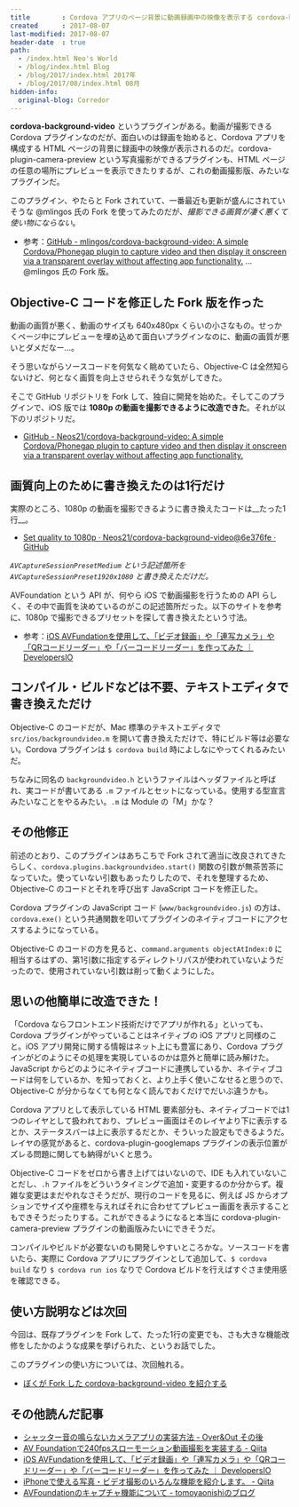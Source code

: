 ```yaml
---
title        : Cordova アプリのページ背景に動画録画中の映像を表示する cordova-background-video プラグインを Fork して 1080p 動画を録画できるようにした
created      : 2017-08-07
last-modified: 2017-08-07
header-date  : true
path:
  - /index.html Neo's World
  - /blog/index.html Blog
  - /blog/2017/index.html 2017年
  - /blog/2017/08/index.html 08月
hidden-info:
  original-blog: Corredor
---
```


__cordova-background-video__ というプラグインがある。動画が撮影できる Cordova プラグインなのだが、面白いのは録画を始めると、Cordova アプリを構成する HTML ページの背景に録画中の映像が表示されるのだ。cordova-plugin-camera-preview という写真撮影ができるプラグインも、HTML ページの任意の場所にプレビューを表示できたりするが、これの動画撮影版、みたいなプラグインだ。

このプラグイン、やたらと Fork されていて、一番最近も更新が盛んにされていそうな @mlingos 氏の Fork を使ってみたのだが、_撮影できる画質が凄く悪くて使い物にならない_。

- 参考：[GitHub - mlingos/cordova-background-video: A simple Cordova/Phonegap plugin to capture video and then display it onscreen via a transparent overlay without affecting app functionality.](https://github.com/mlingos/cordova-background-video) … @mlingos 氏の Fork 版。

## Objective-C コードを修正した Fork 版を作った

動画の画質が悪く、動画のサイズも 640x480px くらいの小さなもの。せっかくページ中にプレビューを埋め込めて面白いプラグインなのに、動画の画質が悪いとダメだなー…。

そう思いながらソースコードを何気なく眺めていたら、Objective-C は全然知らないけど、何となく画質を向上させられそうな気がしてきた。

そこで GitHub リポジトリを Fork して、独自に開発を始めた。そしてこのプラグインで、iOS 版では __1080p の動画を撮影できるように改造できた__。それが以下のリポジトリだ。

- [GitHub - Neos21/cordova-background-video: A simple Cordova/Phonegap plugin to capture video and then display it onscreen via a transparent overlay without affecting app functionality.](https://github.com/Neos21/cordova-background-video)

## 画質向上のために書き換えたのは1行だけ

実際のところ、1080p の動画を撮影できるように書き換えたコードは__たった1行__。

- [Set quality to 1080p · Neos21/cordova-background-video@6e376fe · GitHub](https://github.com/Neos21/cordova-background-video/commit/6e376fe8d137e086a237c67099d71b1968407797#diff-2b653200478ad92108ab6e918d0d750fL56)

_`AVCaptureSessionPresetMedium` という記述箇所を `AVCaptureSessionPreset1920x1080` と書き換えただけだ。_

AVFoundation という API が、何やら iOS で動画撮影を行うための API らしく、その中で画質を決めているのがこの記述箇所だった。以下のサイトを参考に、1080p で撮影できるプリセットを探して書き換えたという寸法。

- 参考：[iOS AVFundationを使用して、「ビデオ録画」や「連写カメラ」や「QRコードリーダー」や「バーコードリーダー」を作ってみた ｜ DevelopersIO](http://dev.classmethod.jp/smartphone/ios-avfundation/)

## コンパイル・ビルドなどは不要、テキストエディタで書き換えただけ

Objective-C のコードだが、Mac 標準のテキストエディタで `src/ios/backgroundvideo.m` を開いて書き換えただけで、特にビルド等は必要ない。Cordova プラグインは `$ cordova build` 時によしなにやってくれるみたいだ。

ちなみに同名の `backgroundvideo.h` というファイルはヘッダファイルと呼ばれ、実コードが書いてある `.m` ファイルとセットになっている。使用する型宣言みたいなことをやるみたい。`.m` は Module の「M」かな？

## その他修正

前述のとおり、このプラグインはあちこちで Fork されて適当に改良されてきたらしく、`cordova.plugins.backgroundvideo.start()` 関数の引数が無茶苦茶になっていた。使っていない引数もあったりしたので、それを整理するため、Objective-C のコードとそれを呼び出す JavaScript コードを修正した。

Cordova プラグインの JavaScript コード (`www/backgroundvideo.js`) の方は、`cordova.exe()` という共通関数を叩いてプラグインのネイティブコードにアクセスするようになっている。

Objective-C のコードの方を見ると、`command.arguments objectAtIndex:0` に相当するはずの、第1引数に指定するディレクトリパスが使われていないようだったので、使用されていない引数は削って動くようにした。

## 思いの他簡単に改造できた！

「Cordova ならフロントエンド技術だけでアプリが作れる」といっても、Cordova プラグインがやっていることはネイティブの iOS アプリと同様のこと。iOS アプリ開発に関する情報はネット上にも豊富にあり、Cordova プラグインがどのようにその処理を実現しているのかは意外と簡単に読み解けた。JavaScript からどのようにネイティブコードに連携しているか、ネイティブコードは何をしているか、を知っておくと、より上手く使いこなせると思うので、Objective-C が分からなくても何となく読んでおくだけでだいぶ違うかも。

Cordova アプリとして表示している HTML 要素部分も、ネイティブコードでは1つのレイヤとして扱われており、プレビュー画面はそのレイヤより下に表示するとか、ステータスバーは上に表示するだとか、そういった設定もできるようだ。レイヤの感覚があると、cordova-plugin-googlemaps プラグインの表示位置がズレる問題に関しても納得がいくと思う。

Objective-C コードをゼロから書き上げてはいないので、IDE も入れていないことだし、`.h` ファイルをどういうタイミングで追加・変更するのか分からず。複雑な変更はまだやれなさそうだが、現行のコードを見るに、例えば JS からオプションでサイズや座標を与えればそれに合わせてプレビュー画面を表示することもできそうだったりする。これができるようになると本当に cordova-plugin-camera-preview プラグインの動画版みたいにできそうだ。

コンパイルやビルドが必要ないのも開発しやすいところかな。ソースコードを書いたら、実際に Cordova アプリにプラグインとして追加して、`$ cordova build` なり `$ cordova run ios` なりで Cordova ビルドを行えばすぐさま使用感を確認できる。

## 使い方説明などは次回

今回は、既存プラグインを Fork して、たった1行の変更でも、さも大きな機能改修をしたかのような成果を挙げられた、というお話でした。

このプラグインの使い方については、次回触れる。

- [ぼくが Fork した cordova-background-video を紹介する](/blog/2017/08/14-02.html)

## その他読んだ記事

- [シャッター音の鳴らないカメラアプリの実装方法 - Over&Out その後](http://d.hatena.ne.jp/shu223/20121202/1354436478)
- [AV Foundationで240fpsスローモーション動画撮影を実装する - Qiita](http://qiita.com/shu223/items/51f764101e6fd5c2161b)
- [iOS AVFundationを使用して、「ビデオ録画」や「連写カメラ」や「QRコードリーダー」や「バーコードリーダー」を作ってみた ｜ DevelopersIO](http://dev.classmethod.jp/smartphone/ios-avfundation/)
- [iPhoneで使える写真・ビデオ撮影のいろんな機能を紹介します。 - Qiita](http://qiita.com/hkato193/items/9fa2145c5583487bb859)
- [AVFoundationのキャプチャ機能について - tomoyaonishiのブログ](http://tomoyaonishi.hatenablog.jp/entry/2014/06/29/024010)
